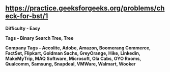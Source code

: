 ## https://practice.geeksforgeeks.org/problems/check-for-bst/1

**Difficulty - Easy**

**Tags - Binary Search Tree, Tree**

**Company Tags - Accolite, Adobe, Amazon, Boomerang Commerce, FactSet, Flipkart, Goldman Sachs, GreyOrange, Hike, Linkedin, MakeMyTrip, MAQ Software, Microsoft, Ola Cabs, OYO Rooms, Qualcomm, Samsung, Snapdeal, VMWare, Walmart, Wooker**
